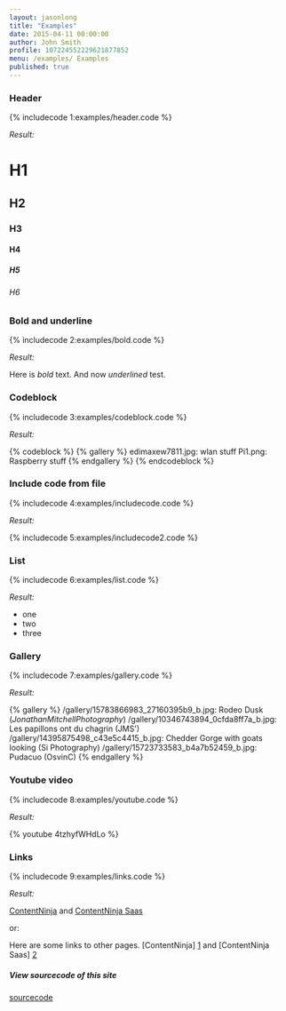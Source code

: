 ```yaml
---
layout: jasonlong
title: "Examples"
date: 2015-04-11 00:00:00
author: John Smith
profile: 107224552229621877852
menu: /examples/ Examples
published: true
---
```


### Header

{% includecode 1:examples/header.code %}

*Result:*

# H1
## H2
### H3
#### H4
##### H5
###### H6

### Bold and underline 

{% includecode 2:examples/bold.code %}

*Result:*

Here is *bold* text. 
And now _underlined_ test.

### Codeblock

{% includecode 3:examples/codeblock.code %}

*Result:*

{% codeblock %}
{% gallery %}
edimaxew7811.jpg: wlan stuff
Pi1.png: Raspberry stuff
{% endgallery %}
{% endcodeblock %}

### Include code from file

{% includecode 4:examples/includecode.code %}

*Result:*

{% includecode 5:examples/includecode2.code %}

### List 

{% includecode 6:examples/list.code %}

*Result:*

  * one
  * two
  * three

### Gallery 

{% includecode 7:examples/gallery.code %}

*Result:*

{% gallery %}
/gallery/15783866983_27160395b9_b.jpg: Rodeo Dusk (_JonathanMitchellPhotography_)
/gallery/10346743894_0cfda8ff7a_b.jpg: Les papillons ont du chagrin (JMS')
/gallery/14395875498_c43e5c4415_b.jpg: Chedder Gorge with goats looking (Si Photography)
/gallery/15723733583_b4a7b52459_b.jpg: Pudacuo (OsvinC)
{% endgallery %}

### Youtube video

{% includecode 8:examples/youtube.code %}

*Result:*

{% youtube 4tzhyfWHdLo %}

### Links

{% includecode 9:examples/links.code %}

*Result:*

[ContentNinja](http://contentninja.services) and [ContentNinja Saas](http://saas.contentninja.services)

or: 

Here are some links to other pages. [ContentNinja] [1] and [ContentNinja Saas] [2]

  [1]: http://contentninja.services        "ContentNinja"
  [2]: http://saas.contentninja.services   "Saas"


##### View sourcecode of this site

[sourcecode](/examples/indexcode.html)



